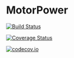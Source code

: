 # MotorPower

[![Build Status](https://travis-ci.org/moore54/MotorPower.jl.svg?branch=master)](https://travis-ci.org/moore54/MotorPower.jl)

[![Coverage Status](https://coveralls.io/repos/moore54/MotorPower.jl/badge.svg?branch=master&service=github)](https://coveralls.io/github/moore54/MotorPower.jl?branch=master)

[![codecov.io](http://codecov.io/github/moore54/MotorPower.jl/coverage.svg?branch=master)](http://codecov.io/github/moore54/MotorPower.jl?branch=master)
